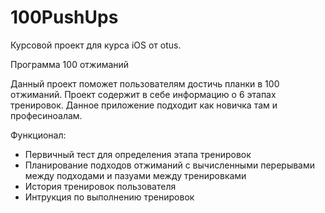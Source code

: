 # 100PushUps

Курсовой проект для курса iOS от otus.

Программа 100 отжиманий

Данный проект поможет пользователям достичь планки в 100 отжиманий. Проект содержит в себе информацию о 6 этапах тренировок. Данное приложение подходит как новичка там и професиноалам.

Функционал:
- Первичный тест для определения этапа тренировок
- Планирование подходов отжиманий с вычисленными перерывами между подходами и пазуами между тренировками
- История тренировок пользователя
- Интрукция по выполнению тренировок
